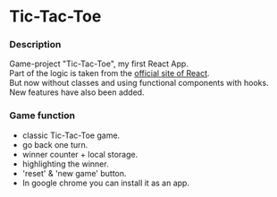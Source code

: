 <h1>Tic-Tac-Toe</h1>

<h3>Description</h3>

Game-project "Tic-Tac-Toe", my first React App.</br>
Part of the logic is taken from the [official site of React](https://ru.reactjs.org/tutorial/tutorial.html).</br>
But now without classes and using functional components with hooks.</br>
New features have also been added.</br>

<h3>Game function</h3>

- classic Tic-Tac-Toe game.</br>
- go back one turn.</br>
- winner counter + local storage.</br>
- highlighting the winner.</br>
- 'reset' & 'new game' button.</br>
- In google chrome you can install it as an app.</br>
